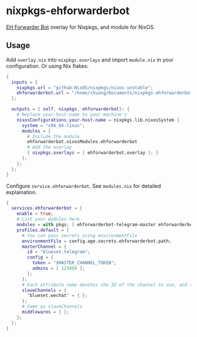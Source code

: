 # nixpkgs-ehforwarderbot

[EH Forwarder Bot](https://github.com/ehForwarderBot/ehForwarderBot/) overlay for Nixpkgs, and module for NixOS.

## Usage

Add `overlay.nix` into `nixpkgs.overlays` and import `module.nix` in your configuration. Or using Nix flakes:

```nix
{
  inputs = {
    nixpkgs.url = "github:NixOS/nixpkgs/nixos-unstable";
    ehforwarderbot.url = "/home/chuang/Documents/nixpkgs-ehforwarderbot";
  };

  outputs = { self, nixpkgs, ehforwarderbot}: {
    # Replace your-host-name to your machine's
    nixosConfigurations.your-host-name = nixpkgs.lib.nixosSystem {
      system = "x86_64-linux";
      modules = [
        # Include the module
        ehforwarderbot.nixosModules.ehforwarderbot
        # Add the overlay
        { nixpkgs.overlays = [ ehforwarderbot.overlay ]; }
      ];
    };
  };
}
```

Configure `service.ehforwarderbot`. See `modules.nix` for detailed explaination.

```nix
{
  services.ehforwarderbot = {
    enable = true;
    # List your modules here
    modules = with pkgs; [ ehforwarderbot-telegram-master ehforwarderbot-wechat-slave ];
    profiles.default = {
      # You can pass secrets using environmentFile
      environmentFile = config.age.secrets.ehforwarderbot.path;
      masterChannel = {
        id = "blueset.telegram";
        config = {
          token = "$MASTER_CHANNEL_TOKEN";
          admins = [ 123456 ];
        };
      };
      # Each attribute name denotes the ID of the channel to use, and the corresponding attribute value is the configuration of the channel.
      slaveChannels = {
        "blueset.wechat" = { };
      };
      # Same as slaveChannels
      middlewares = { };
    };
  };
}
```
